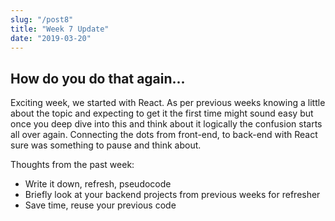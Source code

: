 ```yaml
---
slug: "/post8"
title: "Week 7 Update"
date: "2019-03-20"
---
```


## How do you do that again...

Exciting week, we started with React. As per previous weeks knowing a little about the topic and expecting to get it the first time might sound easy but once you deep dive into this and think about it logically the confusion starts all over again. Connecting the dots from front-end, to back-end with React sure was something to pause and think about. 

Thoughts from the past week:
 - Write it down, refresh, pseudocode
 - Briefly look at your backend projects from previous weeks for refresher
 - Save time, reuse your previous code